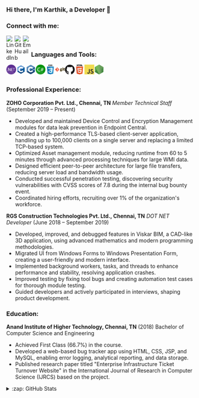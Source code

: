### Hi there, I'm Karthik, a Developer 👋

### Connect with me:

[<img align="left" alt="LinkedIn" width="22px" src="https://raw.githubusercontent.com/peterthehan/peterthehan/master/assets/linkedin.svg" />](https://linkedin.com/in/karthik-ravichandran-289835109)
[<img align="left" alt="GitHub" width="22px" src="https://raw.githubusercontent.com/peterthehan/peterthehan/master/assets/github.svg" />](https://github.com/Karthik-R-1703)
<a href="mailto:karthikr.1703@gmail.com"><img align="left" alt="Email" width="22px" src="https://raw.githubusercontent.com/peterthehan/peterthehan/master/assets/mail.svg" /></a>

<br>

### Languages and Tools:

<img align="left" alt=".NET" width="26px" src="https://raw.githubusercontent.com/github/explore/93d8a67084f94b2a444e510199a6e7622e5b09a3/topics/dotnet/dotnet.png" />
<img align="left" alt="C" width="26px" src="https://raw.githubusercontent.com/github/explore/80688e429a7d4ef2fca1e82350fe8e3517d3494d/topics/c/c.png" />
<img align="left" alt="C++" width="26px" src="https://raw.githubusercontent.com/github/explore/80688e429a7d4ef2fca1e82350fe8e3517d3494d/topics/cpp/cpp.png" />
<img align="left" alt="C#" width="26px" src="https://raw.githubusercontent.com/github/explore/80688e429a7d4ef2fca1e82350fe8e3517d3494d/topics/csharp/csharp.png" />
<img align="left" alt="CSS" width="26px" src="https://raw.githubusercontent.com/github/explore/80688e429a7d4ef2fca1e82350fe8e3517d3494d/topics/css/css.png" />
<img align="left" alt="Git" width="26px" src="https://raw.githubusercontent.com/github/explore/80688e429a7d4ef2fca1e82350fe8e3517d3494d/topics/git/git.png" />
<img align="left" alt="GitHub" width="26px" src="https://raw.githubusercontent.com/github/explore/78df643247d429f6cc873026c0622819ad797942/topics/github/github.png" />
<img align="left" alt="HTML" width="26px" src="https://raw.githubusercontent.com/github/explore/80688e429a7d4ef2fca1e82350fe8e3517d3494d/topics/html/html.png" />
<img align="left" alt="JavaScript" width="26px" src="https://raw.githubusercontent.com/github/explore/80688e429a7d4ef2fca1e82350fe8e3517d3494d/topics/javascript/javascript.png" />
<img align="left" alt="Node.js" width="26px" src="https://raw.githubusercontent.com/github/explore/80688e429a7d4ef2fca1e82350fe8e3517d3494d/topics/nodejs/nodejs.png" />
<br>
<br>

### Professional Experience:

**ZOHO Corporation Pvt. Ltd., Chennai, TN**
*Member Technical Staff* (September 2019 – Present)

- Developed and maintained Device Control and Encryption Management modules for data leak prevention in Endpoint Central.
- Created a high-performance TLS-based client-server application, handling up to 100,000 clients on a single server and replacing a limited TCP-based system.
- Optimized Asset management module, reducing runtime from 60 to 5 minutes through advanced processing techniques for large WMI data.
- Designed efficient peer-to-peer architecture for large file transfers, reducing server load and bandwidth usage.
- Conducted successful penetration testing, discovering security vulnerabilities with CVSS scores of 7.8 during the internal bug bounty event.
- Coordinated hiring efforts, recruiting over 1% of the organization's workforce.

**RGS Construction Technologies Pvt. Ltd., Chennai, TN**
*DOT NET Developer* (June 2018 – September 2019)

- Developed, improved, and debugged features in Viskar BIM, a CAD-like 3D application, using advanced mathematics and modern programming methodologies.
- Migrated UI from Windows Forms to Windows Presentation Form, creating a user-friendly and modern interface.
- Implemented background workers, tasks, and threads to enhance performance and stability, resolving application crashes.
- Improved testing by fixing tool bugs and creating automation test cases for thorough module testing.
- Guided developers and actively participated in interviews, shaping product development.

### Education:

**Anand Institute of Higher Technology, Chennai, TN** (2018)
Bachelor of Computer Science and Engineering

- Achieved First Class (66.7%) in the course.
- Developed a web-based bug tracker app using HTML, CSS, JSP, and MySQL, enabling error logging, analytical reporting, and data storage.
- Published research paper titled "Enterprise Infrastructure Ticket Turnover Website" in the International Journal of Research in Computer Science (IJRCS) based on the project.

<details>
  <summary>:zap: GitHub Stats</summary>
  <img align="left" alt="Karthik-R-1703's GitHub Stats" src="https://github-readme-stats.codestackr.vercel.app/api?username=Karthik-R-1703&show_icons=true&hide_border=true" />
</details>

[linkedin]: https://linkedin.com/in/karthik-ravichandran-289835109
